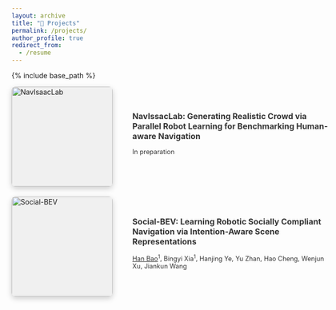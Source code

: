 ```yaml
---
layout: archive
title: "📝 Projects"
permalink: /projects/
author_profile: true
redirect_from:
  - /resume
---
```


{% include base_path %}

<div style="display: flex; flex-wrap: wrap; gap: 20px;">

  <!-- Project 1 -->
  <div style="display: flex; align-items: center; width: 100%; max-width: 800px;">
    <div style="flex: 0 0 40%; height: 200px; background-color: #f0f0f0; margin-right: 20px; 
                box-shadow: 0 4px 12px rgba(0,0,0,0.2); border-radius: 8px; overflow: hidden;">
      <a href="https://broln7.github.io/NavIsaacLab-web/" target="_blank">
        <img src="https://i.imgur.com/CZ29iuP.gif" alt="NavIsaacLab" style="width: 100%; height: 100%;">
      </a>
    </div>
    <div style="flex: 0 0 80%; padding: 20px;">
    <h2 style="margin-top: 0; font-size: 1.0rem; color: #333;">
      NavIssacLab: Generating Realistic Crowd via Parallel Robot Learning for Benchmarking Human-aware Navigation
    </h2>
      <!-- <p>Bingyi Xia<sup>1</sup>, <u>Han Bao</u><sup>1</sup>, ..., Yuhan Pang, Guangcheng Chen, Wenjun Xu, Jiankun Wang</p> -->
    <p style="font-size: 0.8rem; color: #333;">
    In preparation
    </p>
    </div>
  </div>

  <!-- Project 2 -->
  <div style="display: flex; align-items: center; width: 100%; max-width: 800px;">
    <div style="flex: 0 0 40%; height: 200px; background-color: #f0f0f0; margin-right: 20px; 
                box-shadow: 0 4px 12px rgba(0,0,0,0.2); border-radius: 8px; overflow: hidden;">
      <a href="https://broln7.github.io/socialbev.io/" target="_blank">
        <img src="https://i.imgur.com/7WhSGEy.png" alt="Social-BEV" style="width: 100%; height: 100%;">
      </a>
    </div>
  <div style="flex: 0 0 80%; padding: 20px;">
    <h2 style="margin-top: 0; font-size: 1.0rem; color: #333;">
      Social-BEV: Learning Robotic Socially Compliant Navigation via Intention-Aware Scene Representations
    </h2>
    <p style="font-size: 0.8rem; color: #333;">
      <u>Han Bao</u><sup>1</sup>, Bingyi Xia<sup>1</sup>, Hanjing Ye, Yu Zhan, Hao Cheng, Wenjun Xu, Jiankun Wang
    </p>
  </div>
